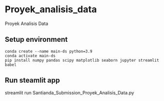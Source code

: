 # Proyek_analisis_data
Proyek Analisis Data 
## Setup environment
```
conda create --name main-ds python=3.9
conda activate main-ds
pip install numpy pandas scipy matplotlib seaborn jupyter streamlit babel
```

## Run steamlit app
streamlit run Santianda_Submission_Proyek_Analisis_Data.py
